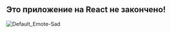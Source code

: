 ## Это приложение на React не закончено!
![Default_Emote-Sad](https://user-images.githubusercontent.com/69976961/149843083-84efb9fb-b664-4778-aa22-7033122b3e18.png)

